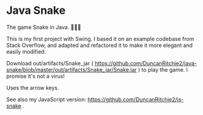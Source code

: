 # Java Snake
The game Snake in Java. 🐍🐍🐍

This is my first project with Swing. I based it on an example codebase from Stack Overflow, and adapted and refactored it to make it more elegant and easily modified.

Download out/artifacts/Snake_jar ( https://github.com/DuncanRitchie2/java-snake/blob/master/out/artifacts/Snake_jar/Snake.jar ) to play the game. I promise it's not a virus!

Uses the arrow keys.

See also my JavaScript version: https://github.com/DuncanRitchie2/js-snake .
